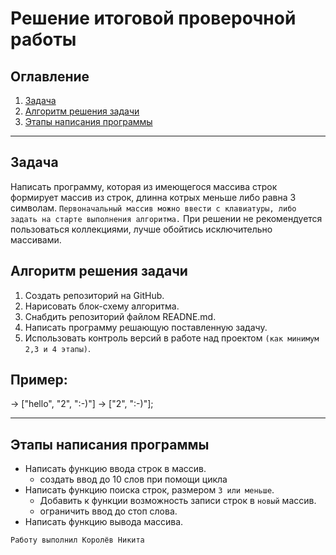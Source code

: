 # Решение итоговой проверочной работы

## Оглавление
1. [Задача](#Задача)
2. [Алгоритм решения задачи](#алгоритм-решения-задачи)
3. [Этапы написания программы](#этапы-написания-программы)
___
## Задача
Написать программу, которая из имеющегося массива строк формирует массив из строк, длинна котрых меньше либо равна 3 символам. `Первоначальный массив можно ввести с клавиатуры, либо задать на старте выполнения алгоритма.` При решении не рекомендуется пользоваться коллекциями, лучше обойтись исключительно массивами.



## Алгоритм решения задачи
1. Создать репозиторий на GitHub.
2. Нарисовать блок-схему алгоритма.
3. Снабдить репозиторий файлом READNE.md.
4. Написать программу решающую поставленную задачу.
5. Использовать контроль версий в работе над проектом `(как минимум 2,3 и 4 этапы)`.

## Пример:
-> ["hello", "2", ":-)"] -> ["2", ":-)"];
____

## Этапы написания программы
- Написать функцию ввода строк в массив.
    - создать ввод до 10 слов при помощи цикла
- Написать функцию поиска строк, размером `3 или меньше`.
    - Добавить к функции возможность записи строк в `новый` массив.
    - ограничить ввод до стоп слова.
- Написать функцию вывода массива.


`Работу выполнил Королёв Никита`